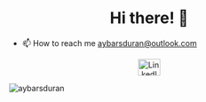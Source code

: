 <h1 align="center">Hi there! 👋</h1>


- 📫 How to reach me aybarsduran@outlook.com


<p align="center">
  <a href="https://linkedin.com/in/aybarsduran" target="_blank">
    <img src="https://raw.githubusercontent.com/rahuldkjain/github-profile-readme-generator/master/src/images/icons/Social/linked-in-alt.svg" alt="LinkedIn" height="30" width="40">
  </a>

</p>
<p align="left"> <img src="https://komarev.com/ghpvc/?username=aybarsduran&label=Profile%20views&color=0e75b6&style=flat" alt="aybarsduran" /> </p>
